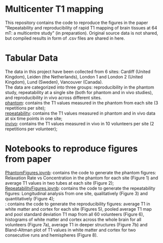 # Multicenter T1 mapping

This repository contains the code to reproduce the figures in the paper "Repeatability and reproducibility of rapid T1 mapping of brain tissues at 64 mT: a multicentre study" (in preparation). Original source data is not shared, but compiled results in form of .csv files are shared in here.  


# Tabular Data 
The data in this project have been collected from 6 sites: Cardiff (United Kingdom), Leiden (the Netherlands), London 1 and London 2 (United Kingdom), Lund (Sweden), Vancouver (Canada).  
The data are categorized into three groups: reproducibility in the phantom study, repeatability at a single site (both for phantom and in vivo studies), and reproducibility in vivo across different sites.  
[phantom](data/phantom): contains the T1 values measured in the phantom from each site (3 repetitions per site);  
[repeatability](data/repeatability): contains the T1 values measured in phantom and in vivo data at six time points in one site;  
[invivo](data/invivo): contains the T1 values measured in vivo in 10 volunteers per site (2 repetitions per volunteer);  

# Notebooks to reproduce figures from paper

[PhantomFigures.ipynb](code/PhantomFigures.ipynb): contains the code to generate the phantom figures: Relaxation Rate vs Concentration in the phantom for each site (Figure 1) and average T1 values in two tubes at each site (Figure 2);  
[RepeatabilityFigures.ipynb](code/RepeatabilityFigures.ipynb): contains the code to generate the repeatability figures: Longitudinal analysis from one site, qualitatively (Figure 3) and quantitatively (Figure 4);  
: contains the code to generate the reproducibility figures: average T1 in white matter and cortex for each site (Figures 5), pooled average T1 map and pool standard deviation T1 map from all 60 volunteers (Figure 6), histograms of white matter and cortex across the whole brain for all volunteers (Figure 7a),  average T1 in deeper structures (Figure 7b) and Bland-Altman plot of T1 values in white matter and cortex for two consecutive runs and hemispheres (Figure 8).
